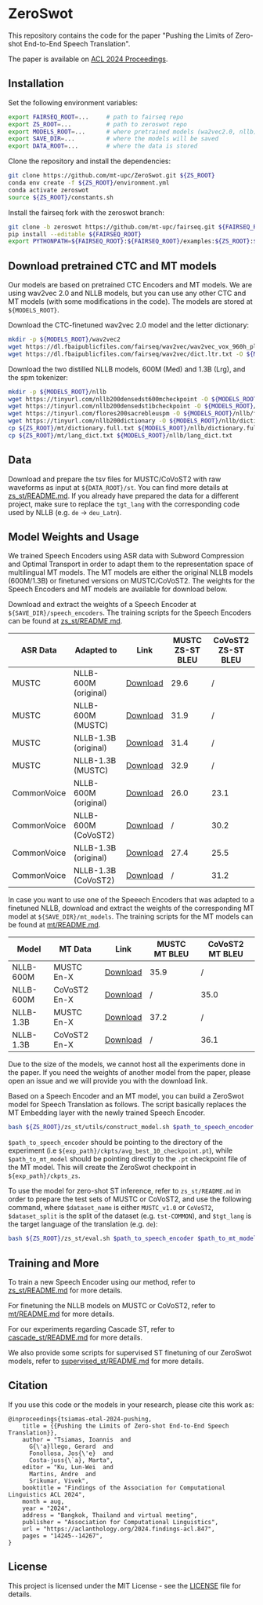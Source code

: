 # ZeroSwot

This repository contains the code for the paper "Pushing the Limits of Zero-shot End-to-End Speech Translation".

The paper is available on [ACL 2024 Proceedings](https://aclanthology.org/2024.findings-acl.847/).

## Installation

Set the following environment variables:

```bash
export FAIRSEQ_ROOT=...     # path to fairseq repo
export ZS_ROOT=...          # path to zeroswot repo
export MODELS_ROOT=...      # where pretrained models (wa2vec2.0, nllb) are stored
export SAVE_DIR=...         # where the models will be saved
export DATA_ROOT=...        # where the data is stored
```

Clone the repository and install the dependencies:

```bash
git clone https://github.com/mt-upc/ZeroSwot.git ${ZS_ROOT}
conda env create -f ${ZS_ROOT}/environment.yml
conda activate zeroswot
source ${ZS_ROOT}/constants.sh
```

Install the fairseq fork with the zeroswot branch:

```bash
git clone -b zeroswot https://github.com/mt-upc/fairseq.git ${FAIRSEQ_ROOT}
pip install --editable ${FAIRSEQ_ROOT}
export PYTHONPATH=${FAIRSEQ_ROOT}:${FAIRSEQ_ROOT}/examples:${ZS_ROOT}:${PYTHONPATH}
```

## Download pretrained CTC and MT models

Our models are based on pretrained CTC Encoders and MT models. We are using wav2vec 2.0 and NLLB models, but you can use any other CTC and MT models (with some modifications in the code). The models are stored at `${MODELS_ROOT}`.

Download the CTC-finetuned wav2vec 2.0 model and the letter dictionary:

```bash
mkdir -p ${MODELS_ROOT}/wav2vec2
wget https://dl.fbaipublicfiles.com/fairseq/wav2vec/wav2vec_vox_960h_pl.pt -O ${MODELS_ROOT}/wav2vec2/wav2vec_vox_960h_pl.pt
wget https://dl.fbaipublicfiles.com/fairseq/wav2vec/dict.ltr.txt -O ${MODELS_ROOT}/wav2vec2/dict.ltr.txt
```

Download the two distilled NLLB models, 600M (Med) and 1.3B (Lrg), and the spm tokenizer:

```bash
mkdir -p ${MODELS_ROOT}/nllb
wget https://tinyurl.com/nllb200densedst600mcheckpoint -O ${MODELS_ROOT}/nllb/nllb-200-distilled-600M.pt
wget https://tinyurl.com/nllb200densedst1bcheckpoint -O ${MODELS_ROOT}/nllb/nllb-200-distilled-1.3B.pt
wget https://tinyurl.com/flores200sacrebleuspm -O ${MODELS_ROOT}/nllb/flores200_sacrebleu_tokenizer_spm.model
wget https://tinyurl.com/nllb200dictionary -O ${MODELS_ROOT}/nllb/dictionary.txt
cp ${ZS_ROOT}/mt/dictionary.full.txt ${MODELS_ROOT}/nllb/dictionary.full.txt
cp ${ZS_ROOT}/mt/lang_dict.txt ${MODELS_ROOT}/nllb/lang_dict.txt
```

## Data

Download and prepare the tsv files for MUSTC/CoVoST2 with raw waveforms as input at `${DATA_ROOT}/st`. You can find more details at [zs_st/README.md](zs_st/README.md). If you already have prepared the data for a different project, make sure to replace the `tgt_lang` with the corresponding code used by NLLB (e.g. `de` -> `deu_Latn`).

## Model Weights and Usage

We trained Speech Encoders using ASR data with Subword Compression and Optimal Transport in order to adapt them to the representation space of multilingual MT models. The MT models are either the original NLLB models (600M/1.3B) or finetuned versions on MUSTC/CoVoST2. The weights for the Speech Encoders and MT models are available for download below.

Download and extract the weights of a Speech Encoder at `${SAVE_DIR}/speech_encoders`. The training scripts for the Speech Encoders can be found at [zs_st/README.md](zs_st/README.md).

| ASR Data     | Adapted to               | Link                                              | MUSTC ZS-ST BLEU | CoVoST2 ZS-ST BLEU |
|--------------|--------------------------|---------------------------------------------------| ---------------| ----------------|
| MUSTC       | NLLB-600M (original)     | [Download](https://drive.google.com/file/d/1Hy_yXdYsDFTzBC5OvEitiOeOTCeFz-Tb/view?usp=drive_link)        | 29.6           | /               |
| MUSTC       | NLLB-600M (MUSTC)         | [Download](https://drive.google.com/file/d/1Hxg7w7om_WxdygDe7T_kpvENwm6nuuEl/view?usp=drive_link) | 31.9           | /               |
| MUSTC       | NLLB-1.3B (original)     | [Download](https://drive.google.com/file/d/1I0psY3urTRWgfWFZpNPvCQkEstzj_2Ax/view?usp=drive_link)        | 31.4           | /               |
| MUSTC       | NLLB-1.3B (MUSTC)         | [Download](https://drive.google.com/file/d/1IHINAt3AW5Bq0m4AkVncT8FYMx7I-4Pp/view?usp=drive_link) | 32.9           | /               |
| CommonVoice  | NLLB-600M (original)     | [Download](https://drive.google.com/file/d/1IN152EAfHN5SpeP5B4AsIlvxIjj_N33y/view?usp=drive_link)        | 26.0           | 23.1            |
| CommonVoice  | NLLB-600M (CoVoST2)        | [Download](https://drive.google.com/file/d/1IOrBo9VfyE5IwIdim727XU9Wns1kL9N2/view?usp=drive_link)| /              | 30.2            |
| CommonVoice  | NLLB-1.3B (original)     | [Download](https://drive.google.com/file/d/1Hnz4c3fy7Ky8uQsSfxDlIGrUeMz8SHJp/view?usp=drive_link)        | 27.4           | 25.5            |
| CommonVoice  | NLLB-1.3B (CoVoST2)        | [Download](https://drive.google.com/file/d/1IAKznmk066AT6DQBnOSmgBxWuZI_kpDn/view?usp=drive_link)| /              | 31.2            |

In case you want to use one of the Speeech Encoders that was adapted to a finetuned NLLB, download and extract the weights of the corresponding MT model at `${SAVE_DIR}/mt_models`. The training scripts for the MT models can be found at [mt/README.md](mt/README.md).

| Model     | MT Data        | Link                                             | MUSTC MT BLEU | CoVoST2 MT BLEU |
|-----------|----------------|--------------------------------------------------| --------------| ----------------|
| NLLB-600M | MUSTC En-X    | [Download](https://drive.google.com/file/d/1HQZYa0030DHL67-E0_FIPzHJtcgUlHGs/view?usp=drive_link)      | 35.9          | /               |
| NLLB-600M | CoVoST2 En-X   | [Download](https://drive.google.com/file/d/1HV_vz5f82tTKHfGozfAdI1Dg1q9KPpWs/view?usp=drive_link)     | /             | 35.0            |
| NLLB-1.3B | MUSTC En-X    | [Download](https://drive.google.com/file/d/1HVXB_TlxBzDqraU-Nk6zUoLRBJtvbZ_J/view?usp=drive_link)      | 37.2          | /               |
| NLLB-1.3B | CoVoST2 En-X   | [Download](https://drive.google.com/file/d/1HaoeF9yUWYT8vVGk8YRQxczcXNf3mBDV/view?usp=drive_link)     | /             | 36.1            |

Due to the size of the models, we cannot host all the experiments done in the paper. If you need the weights of another model from the paper, please open an issue and we will provide you with the download link.

Based on a Speech Encoder and an MT model, you can build a ZeroSwot model for Speech Translation as follows. The script basically replaces the MT Embedding layer with the newly trained Speech Encoder.

```bash
bash ${ZS_ROOT}/zs_st/utils/construct_model.sh $path_to_speech_encoder $path_to_mt_model
```

`$path_to_speech_encoder` should be pointing to the directory of the experiment (i.e `${exp_path}/ckpts/avg_best_10_checkpoint.pt`), while `$path_to_mt_model` should be pointing directly to the `.pt` checkpoint file of the MT model. This will create the ZeroSwot checkpoint in `${exp_path}/ckpts_zs`.

To use the model for zero-shot ST inference, refer to `zs_st/README.md` in order to prepare the test sets of MUSTC or CoVoST2, and use the following command, where `$dataset_name` is either `MUSTC_v1.0` or `CoVoST2`, `$dataset_split` is the split of the dataset (e.g. `tst-COMMON`), and `$tgt_lang` is the target language of the translation (e.g. `de`):

```bash
bash ${ZS_ROOT}/zs_st/eval.sh $path_to_speech_encoder $path_to_mt_model $dataset_name $dataset_split $tgt_lang
```

## Training and More

To train a new Speech Encoder using our method, refer to [zs_st/README.md](zs_st/README.md) for more details. 

For finetuning the NLLB models on MUSTC or CoVoST2, refer to [mt/README.md](mt/README.md) for more details.

For our experiments regarding Cascade ST, refer to [cascade_st/README.md](cascade_st/README.md) for more details.

We also provide some scripts for supervised ST finetuning of our ZeroSwot models, refer to [supervised_st/README.md](supervised_st/README.md) for more details.

## Citation

If you use this code or the models in your research, please cite this work as:

```
@inproceedings{tsiamas-etal-2024-pushing,
    title = {{Pushing the Limits of Zero-shot End-to-End Speech Translation}},
    author = "Tsiamas, Ioannis  and
      G{\'a}llego, Gerard  and
      Fonollosa, Jos{\'e}  and
      Costa-juss{\`a}, Marta",
    editor = "Ku, Lun-Wei  and
      Martins, Andre  and
      Srikumar, Vivek",
    booktitle = "Findings of the Association for Computational Linguistics ACL 2024",
    month = aug,
    year = "2024",
    address = "Bangkok, Thailand and virtual meeting",
    publisher = "Association for Computational Linguistics",
    url = "https://aclanthology.org/2024.findings-acl.847",
    pages = "14245--14267",
}
```

## License

This project is licensed under the MIT License - see the [LICENSE](LICENSE) file for details.
